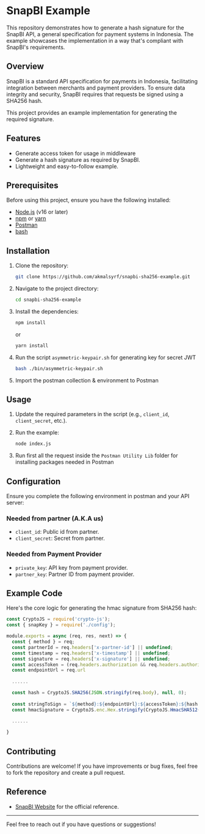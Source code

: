 # SnapBI Example

This repository demonstrates how to generate a hash signature for the SnapBI API, a general specification for payment systems in Indonesia. The example showcases the implementation in a way that's compliant with SnapBI's requirements.

## Overview

SnapBI is a standard API specification for payments in Indonesia, facilitating integration between merchants and payment providers. To ensure data integrity and security, SnapBI requires that requests be signed using a SHA256 hash.

This project provides an example implementation for generating the required signature.

## Features

- Generate access token for usage in middleware
- Generate a hash signature as required by SnapBI.
- Lightweight and easy-to-follow example.

## Prerequisites

Before using this project, ensure you have the following installed:

- [Node.js](https://nodejs.org/) (v16 or later)
- [npm](https://www.npmjs.com/) or [yarn](https://yarnpkg.com/)
- [Postman](https://www.postman.com/)
- [bash](https://git-scm.com/downloads)

## Installation

1. Clone the repository:
   ```bash
   git clone https://github.com/akmalsyrf/snapbi-sha256-example.git
   ```

2. Navigate to the project directory:
   ```bash
   cd snapbi-sha256-example
   ```

3. Install the dependencies:
   ```bash
   npm install
   ```
   or
   ```bash
   yarn install
   ```

4. Run the script `asymmetric-keypair.sh` for generating key for secret JWT
   ```bash
   bash ./bin/asymmetric-keypair.sh
   ```

5. Import the postman collection & environment to Postman

## Usage

1. Update the required parameters in the script (e.g., `client_id`, `client_secret`, etc.).

2. Run the example:
   ```bash
   node index.js
   ```
3. Run first all the request inside the `Postman Utility Lib` folder for installing packages needed in Postman

## Configuration

Ensure you complete the following environment in postman and your API server:

### Needed from partner (A.K.A us)
- `client_id`: Public id from partner.
- `client_secret`: Secret from partner.

### Needed from Payment Provider
- `private_key`: API key from payment provider.
- `partner_key`: Partner ID from payment provider.

## Example Code

Here's the core logic for generating the hmac signature from SHA256 hash:

```javascript
const CryptoJS = require('crypto-js');
const { snapKey } = require('./config');

module.exports = async (req, res, next) => {
  const { method } = req;
  const partnerId = req.headers['x-partner-id'] || undefined;
  const timestamp = req.headers['x-timestamp'] || undefined;
  const signature = req.headers['x-signature'] || undefined;
  const accessToken = (req.headers.authorization && req.headers.authorization.replace('Bearer ', '')) || undefined;
  const endpointUrl = req.url
  
  ......

  const hash = CryptoJS.SHA256(JSON.stringify(req.body), null, 0);
  
  const stringToSign = `${method}:${endpointUrl}:${accessToken}:${hash.toString(CryptoJS.enc.Hex)}:${timestamp}`;
  const hmacSignature = CryptoJS.enc.Hex.stringify(CryptoJS.HmacSHA512(stringToSign, snapKey.secret));
  
  ......

}
```

## Contributing

Contributions are welcome! If you have improvements or bug fixes, feel free to fork the repository and create a pull request.

## Reference

- [SnapBI Website](https://www.aspi-indonesia.or.id/standar-dan-layanan/standar-open-api-pembayaran-indonesia-snap/) for the official reference.

---

Feel free to reach out if you have questions or suggestions!
